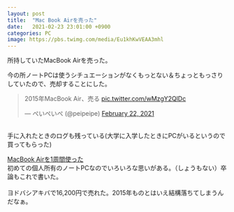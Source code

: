 ```yaml
---
layout: post
title:  "Mac Book Airを売った"
date:   2021-02-23 23:01:00 +0900
categories: PC
image: https://pbs.twimg.com/media/Eu1khKwVEAA3mhl
---
```

所持していたMacBook Airを売った。


今の所ノートPCは使うシチュエーションがなくもっとない＆ちょっともっさりしていたので、売却することにした。
<blockquote class="twitter-tweet"><p lang="ja" dir="ltr">2015年MacBook Air、売る <a href="https://t.co/wMzgY2QlDc">pic.twitter.com/wMzgY2QlDc</a></p>&mdash; ぺいぺいぺ (@peipeipe) <a href="https://twitter.com/peipeipe/status/1363856785799454723?ref_src=twsrc%5Etfw">February 22, 2021</a></blockquote> <script async src="https://platform.twitter.com/widgets.js" charset="utf-8"></script><br/>手に入れたときのログも残っている(大学に入学したときにPCがいるというので買ってもらった)<br/>

[MacBook Airを1周間使った](https://www.peipeipe.net/2015-04-15-macbook-air-e3-82-921-e5-91-a8-e9-96-93-e4-bd-bf-e3-81-a3-e3-81-9f/)<br/>
初めての個人所有のノートPCなのでいろいろな思いがある。（しょうもない）卒論もこれで書いた。<br/><br/>
ヨドバシアキバで16,200円で売れた。2015年ものとはいえ結構落ちてしまうんだなぁ。